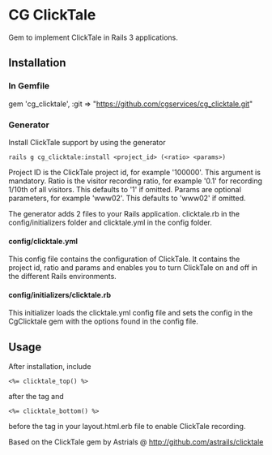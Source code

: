 # CG ClickTale
Gem to implement ClickTale in Rails 3 applications.

## Installation
### In Gemfile
gem 'cg_clicktale', :git => "https://github.com/cgservices/cg_clicktale.git"

### Generator
Install ClickTale support by using the generator

    rails g cg_clicktale:install <project_id> (<ratio> <params>)

Project ID is the ClickTale project id, for example '100000'. This argument is mandatory.
Ratio is the visitor recording ratio, for example '0.1' for recording 1/10th of all visitors. This defaults to '1' if omitted.
Params are optional parameters, for example 'www02'. This defaults to 'www02' if omitted.

The generator adds 2 files to your Rails application. clicktale.rb in the config/initializers folder and clicktale.yml in the config folder.

#### config/clicktale.yml
This config file contains the configuration of ClickTale. It contains the project id, ratio and params and enables you to turn ClickTale on and off in the different Rails environments.

#### config/initializers/clicktale.rb
This initializer loads the clicktale.yml config file and sets the config in the CgClicktale gem with the options found in the config file.

## Usage
After installation, include

    <%= clicktale_top() %>

after the <body> tag and

    <%= clicktale_bottom() %>

before the </body> tag in your layout.html.erb file to enable ClickTale recording.


Based on the ClickTale gem by Astrials @ http://github.com/astrails/clicktale
